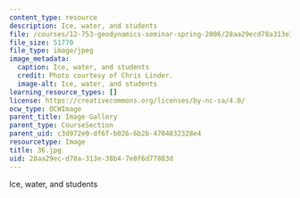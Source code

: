 ```yaml
---
content_type: resource
description: Ice, water, and students
file: /courses/12-753-geodynamics-seminar-spring-2006/28aa29ecd78a313e38b47e8f6d77883d_36.jpg
file_size: 51770
file_type: image/jpeg
image_metadata:
  caption: Ice, water, and students
  credit: Photo courtesy of Chris Linder.
  image-alt: Ice, water, and students
learning_resource_types: []
license: https://creativecommons.org/licenses/by-nc-sa/4.0/
ocw_type: OCWImage
parent_title: Image Gallery
parent_type: CourseSection
parent_uid: c3d972e9-df6f-b026-6b2b-4704032328e4
resourcetype: Image
title: 36.jpg
uid: 28aa29ec-d78a-313e-38b4-7e8f6d77883d
---
```

Ice, water, and students